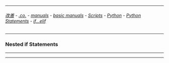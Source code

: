 
---

###### [改善](https://github.com/ttltrk/0C/blob/master/README.MD) - [.co.](https://github.com/ttltrk/PRG/blob/master/CODING.MD) - [manuals](https://github.com/ttltrk/PRG/blob/master/MAN.MD) - [basic manuals](https://github.com/ttltrk/PRG/blob/master/MANUALS.MD) - [Scripts](https://github.com/ttltrk/PRG/blob/master/PY/DOC/SC/SC.MD) - [Python](https://github.com/ttltrk/PRG/blob/master/PY/DOC/OPYM/OPYM.MD) - [Python Statements](https://github.com/ttltrk/PRG/blob/master/PY/DOC/OPYM/03_PY_ST/PY_ST.MD) - [if...elif](https://github.com/ttltrk/PRG/blob/master/PY/DOC/OPYM/03_PY_ST/IF/IF_ELIF_ELSE.MD)

---

### Nested if Statements

---

---
